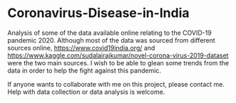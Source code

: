 # Coronavirus-Disease-in-India
Analysis of some of the data available online relating to the COVID-19 pandemic 2020. Although most of the data was sourced from different sources online, https://www.covid19india.org/ and https://www.kaggle.com/sudalairajkumar/novel-corona-virus-2019-dataset were the two main sources. I wish to be able to glean some trends from the data in order to help the fight against this pandemic.

If anyone wants to collaborate with me on this project, please contact me. Help with data collection or data analysis is welcome.
